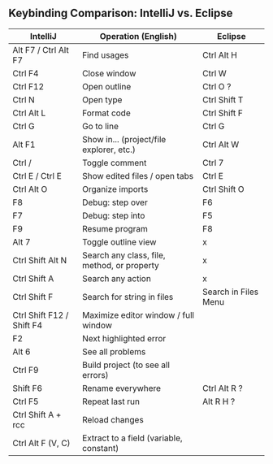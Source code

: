 ## Keybinding Comparison: IntelliJ vs. Eclipse

| IntelliJ                         | Operation (English)                                  | Eclipse             |
|----------------------------------|------------------------------------------------------|---------------------|
| Alt F7 / Ctrl Alt F7             | Find usages                                          | Ctrl Alt H          |
| Ctrl F4                          | Close window                                         | Ctrl W              |
| Ctrl F12                         | Open outline                                         | Ctrl O ?            |
| Ctrl N                           | Open type                                            | Ctrl Shift T        |
| Ctrl Alt L                       | Format code                                          | Ctrl Shift F        |
| Ctrl G                           | Go to line                                           | Ctrl G              |
| Alt F1                           | Show in... (project/file explorer, etc.)             | Ctrl Alt W          |
| Ctrl /                           | Toggle comment                                       | Ctrl 7              |
| Ctrl E / Ctrl E                  | Show edited files / open tabs                        | Ctrl E              |
| Ctrl Alt O                       | Organize imports                                     | Ctrl Shift O        |
| F8                               | Debug: step over                                     | F6                  |
| F7                               | Debug: step into                                     | F5                  |
| F9                               | Resume program                                       | F8                  |
| Alt 7                            | Toggle outline view                                  | x                   |
| Ctrl Shift Alt N                 | Search any class, file, method, or property          | x                   |
| Ctrl Shift A                     | Search any action                                    | x                   |
| Ctrl Shift F                     | Search for string in files                           | Search in Files Menu|
| Ctrl Shift F12 / Shift F4        | Maximize editor window / full window                 |                     |
| F2                               | Next highlighted error                               |                     |
| Alt 6                            | See all problems                                     |                     |
| Ctrl F9                          | Build project (to see all errors)                    |                     |
| Shift F6                         | Rename everywhere                                    | Ctrl Alt R ?        |
| Ctrl F5                          | Repeat last run                                      | Alt R H ?           |
| Ctrl Shift A + rcc               | Reload changes                                       |                     |
| Ctrl Alt F (V, C)                | Extract to a field (variable, constant)              |                     |
